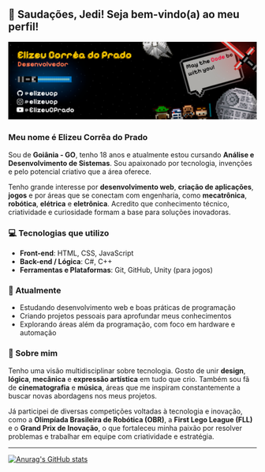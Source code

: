 ## 🖖 Saudações, Jedi! Seja bem-vindo(a) ao meu perfil!

![Banner](./assets/BannerGitHub.png)

### Meu nome é **Elizeu Corrêa do Prado**

Sou de **Goiânia - GO**, tenho 18 anos e atualmente estou cursando **Análise e Desenvolvimento de Sistemas**. Sou apaixonado por tecnologia, invenções e pelo potencial criativo que a área oferece.

Tenho grande interesse por **desenvolvimento web**, **criação de aplicações**, **jogos** e por áreas que se conectam com engenharia, como **mecatrônica**, **robótica**, **elétrica** e **eletrônica**. Acredito que conhecimento técnico, criatividade e curiosidade formam a base para soluções inovadoras.


### 💻 Tecnologias que utilizo

- **Front-end**: HTML, CSS, JavaScript  
- **Back-end / Lógica**: C#, C++  
- **Ferramentas e Plataformas**: Git, GitHub, Unity (para jogos)


### 📌 Atualmente

- Estudando desenvolvimento web e boas práticas de programação  
- Criando projetos pessoais para aprofundar meus conhecimentos  
- Explorando áreas além da programação, com foco em hardware e automação


### 👤 Sobre mim

Tenho uma visão multidisciplinar sobre tecnologia. Gosto de unir **design**, **lógica**, **mecânica** e **expressão artística** em tudo que crio. Também sou fã de **cinematografia** e **música**, áreas que me inspiram constantemente a buscar novas abordagens nos meus projetos.

Já participei de diversas competições voltadas à tecnologia e inovação, como a **Olimpíada Brasileira de Robótica (OBR)**, a **First Lego League (FLL)** e o **Grand Prix de Inovação**, o que fortaleceu minha paixão por resolver problemas e trabalhar em equipe com criatividade e estratégia.

--- 

[![Anurag's GitHub stats](https://github-readme-stats.vercel.app/api?username=elizeucp&show_icons=true&theme=highcontrast)](https://github.com/anuraghazra/github-readme-stats)
<!-- [![Top Langs](https://github-readme-stats.vercel.app/api/top-langs/?username=elizeucp)](https://github.com/anuraghazra/github-readme-stats)--> 
